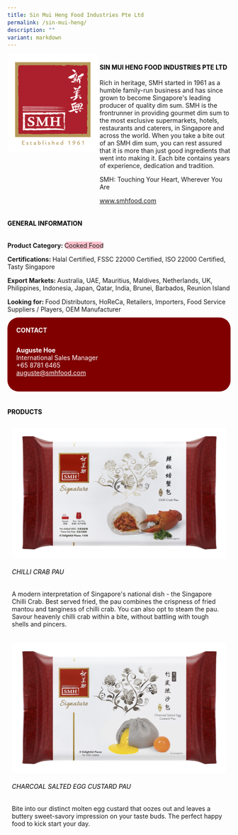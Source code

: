 ```yaml
---
title: Sin Mui Heng Food Industries Pte Ltd
permalink: /sin-mui-heng/
description: ""
variant: markdown
---
```

<div class="flex-paragraph">
	<div style="display: flex; flex-wrap: wrap;" class="flex-container">
		<div style="flex: 1 1 40%; display: block;" class="card sgds">
			<img src="/images/Sin%20Mui%20Heng/sin_mui_heng_logo.png">
		</div>
		<div style="flex: 1 1 58%; display: block; margin-left: 3px" class="card-sgds">
			<h4 style="text-transform: uppercase; color: black;"><b>Sin Mui Heng Food Industries Pte Ltd</b></h4>
			<p>Rich in heritage, SMH started in 1961 as a humble family-run business and has since grown to become Singapore's leading producer of quality dim sum. SMH is the frontrunner in providing gourmet dim sum to the most exclusive supermarkets, hotels, restaurants and caterers, in Singapore and across the world. When you take a bite out of an SMH dim sum, you can rest assured that it is more than just good ingredients that went into making it. Each bite contains years of experience, dedication and tradition.</p>
			<p>SMH: Touching Your Heart, Wherever You Are</p>
			<p><a target="_blank" href="https://www.smhfood.com">www.smhfood.com</a></p>
		</div>
	</div>
</div>

<h4 style="text-transform: uppercase; color: black;">
	<b>General Information</b>
</h4>
<div style="display: flex; flex-wrap: wrap;" class="flex-container">
	<div style="flex: 1 1 65%; display: block; align-self: stretch" class="card sgds">
		<div class="flex-paragraph">
			<p>
				<b>Product Category: </b>
				<span style="background-color: pink; border-radius: 10px;">Cooked Food</span>
			</p>
			<p>
				<b>Certifications: </b>Halal Certified, FSSC 22000 Certified, ISO 22000 Certified, Tasty Singapore
			</p>
			<p>
				<b>Export Markets: </b>Australia, UAE, Mauritius, Maldives, Netherlands, UK, Philippines, Indonesia, Japan, Qatar, India, Brunei, Barbados, Reunion Island
			</p>
			<p style="margin-bottom: 10px;">
				<b>Looking for: </b>Food Distributors, HoReCa, Retailers, Importers, Food Service Suppliers / Players, OEM Manufacturer
			</p>
		</div>
	</div>
	<div style="flex: 1 1 35%; padding: 10px; display: block; background-color: maroon; border-radius: 25px; align-self: center;" class="card sgds">
		<h4 style="color: white; margin-top: 10px; margin-left: 10px;">CONTACT</h4>
		<div class="flex-paragraph">
			<p style="padding: 10px; color: white;">
				<b>Auguste Hoe</b>
				<br>International Sales Manager<br>+65 8781 6465<br>
				<a style="color: white;" href="mailto:auguste@smhfood.com">auguste@smhfood.com</a>
			</p>
		</div>
	</div>
</div>
<br>
<h4 style="text-transform: uppercase; color: black;">
	<b>Products</b>
</h4>
<div style="display: flex; flex-wrap: wrap;">
	<div style="flex: 1 1 47%; margin: 10px; display: block;" class="card sgds">
		<div style="display: block;" class="flex-image">
			<img src="/images/Sin%20Mui%20Heng/sin_mui_heng_product_01.jpg">
		</div>
		<div class="flex-paragraph">
			<h6 style="text-transform: uppercase; color: black;">Chilli Crab Pau</h6>
			<p>A modern interpretation of Singapore's national dish - the Singapore Chilli Crab. Best served fried, the pau combines the crispness of fried mantou and tanginess of chilli crab. You can also opt to steam the pau. Savour heavenly chilli crab within a bite, without battling with tough shells and pincers.</p>
		</div>
	</div>
	<div style="flex: 1 1 47%; margin: 10px; display: block;" class="card sgds">
		<div style="display: block;" class="flex-image">
			<img src="/images/Sin%20Mui%20Heng/sin_mui_heng_product_02.jpg">
		</div>
		<div class="flex-paragraph">
			<h6 style="text-transform: uppercase; color: black;">Charcoal Salted Egg Custard Pau</h6>
			<p>Bite into our distinct molten egg custard that oozes out and leaves a buttery sweet-savory impression on your taste buds. The perfect happy food to kick start your day.</p>
		</div>
	</div>
</div>